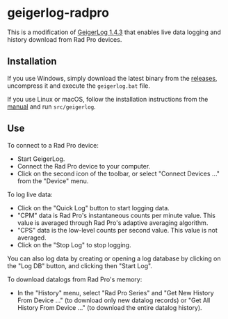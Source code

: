 # geigerlog-radpro

This is a modification of [GeigerLog 1.4.3](https://sourceforge.net/projects/geigerlog/) that enables live data logging and history download from Rad Pro devices.

## Installation

If you use Windows, simply download the latest binary from the [releases](https://github.com/Gissio/geigerlog-radpro/releases), uncompress it and execute the `geigerlog.bat` file.

If you use Linux or macOS, follow the installation instructions from the [manual](docs/GeigerLog-Manual-v1.4.1.pdf) and run `src/geigerlog`.

## Use

To connect to a Rad Pro device:

* Start GeigerLog.
* Connect the Rad Pro device to your computer.
* Click on the second icon of the toolbar, or select "Connect Devices ..." from the "Device" menu.

To log live data:

* Click on the "Quick Log" button to start logging data.
* "CPM" data is Rad Pro's instantaneous counts per minute value. This value is averaged through Rad Pro's adaptive averaging algorithm.
* "CPS" data is the low-level counts per second value. This value is not averaged.
* Click on the "Stop Log" to stop logging.

You can also log data by creating or opening a log database by clicking on the "Log DB" button, and clicking then "Start Log".

To download datalogs from Rad Pro's memory:

* In the "History" menu, select "Rad Pro Series" and "Get New History From Device ..." (to download only new datalog records) or "Get All History From Device ..." (to download the entire datalog history).
